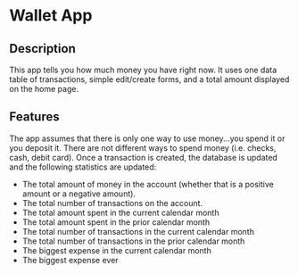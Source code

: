 # Wallet App

## Description
This app tells you how much money you have right now. It uses one data table of transactions, simple edit/create forms, and a total amount displayed on the home page.

## Features
The app assumes that there is only one way to use money...you spend it or you deposit it.  There are not different ways to spend money (i.e. checks, cash, debit card).  Once a transaction is created, the database is updated and the following statistics are updated:

* The total amount of money in the account (whether that is a positive amount or a negative amount).
* The total number of transactions on the account.
* The total amount spent in the current calendar month
* The total amount spent in the prior calendar month
* The total number of transactions in the current calendar month
* The total number of transactions in the prior calendar month
* The biggest expense in the current calendar month
* The biggest expense ever
